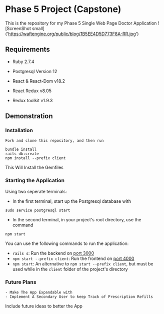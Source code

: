 # Phase 5 Project (Capstone)

This is the repository for my Phase 5 Single Web Page Doctor Application 
![ScreenShot small] ('https://waftengine.org/public/blog/1B5EE4D5D773F8A-RR.jpg') 

## Requirements

* Ruby 2.7.4

* Postgresql Version 12

* React & React-Dom v18.2

* React Redux v8.05

* Redux toolkit v1.9.3

## Demonstration


### Installation
    Fork and clone this repository, and then run
```
bundle install
rails db:create
npm install --prefix client
```
This Will Install the Gemfiles

### Starting the Application
Using two seperate terminals:

- In the first terminal, start up the Postgresql database with
```
sudo service postgresql start
```

- In the second terminal, in your project's root directory, use the command
```
npm start
```

You can use the following commands to run the application: 
- `rails s`: Run the backend on [port 3000](http://localhost:3000)
- `npm start --prefix client`: Run the frontend on [port 4000](http://localhost:4000)
- `npm start`: An alternative to `npm start --prefix client`, but must be used while in the `client` folder of the project's directory

### Future Plans 
    - Make The App Expandable with 
    - Implement A Secondary User to keep Track of Prescription Refills
    
Include future ideas to better the App